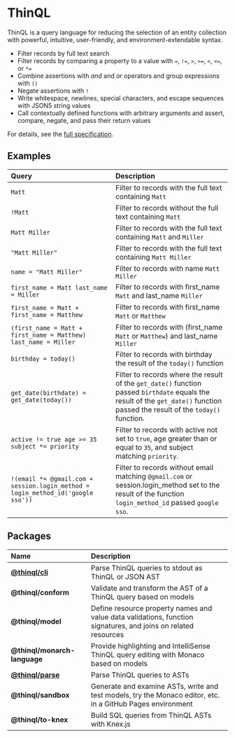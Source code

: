 # ThinQL

ThinQL is a query language for reducing the selection of an entity collection with powerful, intuitive, user-friendly, and environment-extendable syntax.

* Filter records by full text search
* Filter records by comparing a property to a value with `=`, `!=`, `>`, `>=`, `<`, `<=`, or `*=`
* Combine assertions with *and* and *or* operators and group expressions with `()`
* Negate assertions with `!`
* Write whitespace, newlines, special characters, and escape sequences with JSON5 string values
* Call contextually defined functions with arbitrary arguments and assert, compare, negate, and pass their return values

For details, see the [full specification](Specification.md).

## Examples

|Query|Description|
|:---|:---|
|`Matt`|Filter to records with the full text containing `Matt`|
|`!Matt`|Filter to records without the full text containing `Matt`|
|`Matt Miller`|Filter to records with the full text containing `Matt` and `Miller`|
|`"Matt Miller"`|Filter to records with the full text containing `Matt Miller`|
|`name = "Matt Miller"`|Filter to records with name `Matt Miller`|
|`first_name = Matt last_name = Miller`|Filter to records with first_name `Matt` and last_name `Miller`|
|`first_name = Matt + first_name = Matthew`|Filter to records with first_name `Matt` or `Matthew`|
|`(first_name = Matt + first_name = Matthew) last_name = Miller`|Filter to records with (first_name `Matt` or `Matthew`) and last_name `Miller`|
|`birthday = today()`|Filter to records with birthday the result of the `today()` function|
|`get_date(birthdate) = get_date(today())`|Filter to records where the result of the `get_date()` function passed `birthdate` equals the result of the `get_date()` function passed the result of the `today()` function.|
|`active != true age >= 35 subject *= priority`|Filter to records with active not set to `true`, age greater than or equal to `35`, and subject matching `priority`.|
|`!(email *= @gmail.com + session.login_method = login_method_id('google sso'))`|Filter to records without email matching `@gmail.com` or session.login_method set to the result of the function `login_method_id` passed `google sso`.|

## Packages

|Name|Description|
|:---|:---|
|[**@thinql/cli**](packages/cli/)|Parse ThinQL queries to stdout as ThinQL or JSON AST|
|**@thinql/conform**|Validate and transform the AST of a ThinQL query based on models|
|**@thinql/model**|Define resource property names and value data validations, function signatures, and joins on related resources|
|**@thinql/monarch-language**|Provide highlighting and IntelliSense ThinQL query editing with Monaco based on models|
|[**@thinql/parse**](packages/parse/)|Parse ThinQL queries to ASTs|
|**@thinql/sandbox**|Generate and examine ASTs, write and test models, try the Monaco editor, etc. in a GitHub Pages environment|
|**@thinql/to-knex**|Build SQL queries from ThinQL ASTs with Knex.js|
